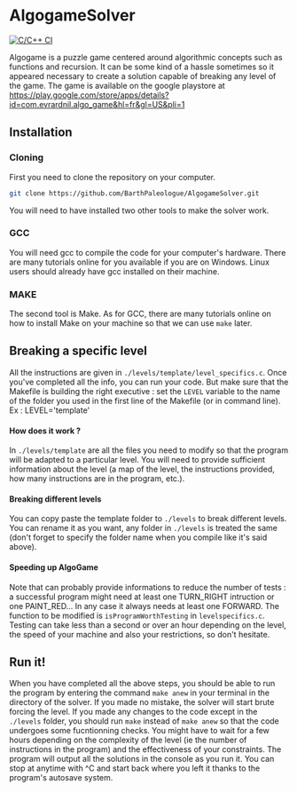 # AlgogameSolver

[![C/C++ CI](https://github.com/BarthPaleologue/AlgogameSolver/actions/workflows/c-cpp.yml/badge.svg)](https://github.com/BarthPaleologue/AlgogameSolver/actions/workflows/c-cpp.yml)

Algogame is a puzzle game centered around algorithmic concepts such as functions and recursion. It can be some kind of a hassle sometimes so it appeared necessary to create a solution capable of breaking any level of the game. The game is available on the google playstore at <a href="https://play.google.com/store/apps/details?id=com.evrardnil.algo_game&hl=fr&gl=US&pli=1">https://play.google.com/store/apps/details?id=com.evrardnil.algo_game&hl=fr&gl=US&pli=1</a>

## Installation

### Cloning

First you need to clone the repository on your computer.

```sh
git clone https://github.com/BarthPaleologue/AlgogameSolver.git
```

You will need to have installed two other tools to make the solver work.

### GCC

You will need gcc to compile the code for your computer's hardware. There are many tutorials online for you available if you are on Windows. Linux users should already have gcc installed on their machine.
### MAKE

The second tool is Make. As for GCC, there are many tutorials online on how to install Make on your machine so that we can use `make` later.

## Breaking a specific level

All the instructions are given in `./levels/template/level_specifics.c`.
Once you've completed all the info, you can run your code. But make sure that the Makefile is building the right executive : set the `LEVEL` variable to the name of the folder you used in the first line of the Makefile (or in command line).
Ex : LEVEL='template'

#### How does it work ?
In `./levels/template` are all the files you need to modify so that the program will be adapted to a particular level. You will need to provide sufficient information about the level (a map of the level, the instructions provided, how many instructions are in the program, etc.). 

#### Breaking different levels
You can copy paste the template folder to `./levels` to break different levels. You can rename it as you want, any folder in `./levels` is treated the same (don't forget to specify the folder name when you compile like it's said above).

#### Speeding up AlgoGame
Note that can probably provide informations to reduce the number of tests : a successful program might need at least one TURN_RIGHT intruction or one PAINT_RED... In any case it always needs at least one FORWARD. The function to be modified is `isProgramWorthTesting` in `levelspecifics.c`. Testing can take less than a second or over an hour depending on the level, the speed of your machine and also your restrictions, so don't hesitate.


## Run it!

When you have completed all the above steps, you should be able to run the program by entering the command `make anew` in your terminal in the directory of the solver. If you made no mistake, the solver will start brute forcing the level. If you made any changes to the code except in the `./levels` folder, you should run `make` instead of `make anew` so that the code undergoes some fucntionning checks.
You might have to wait for a few hours depending on the complexity of the level (ie the number of instructions in the program) and the effectiveness of your constraints.
The program will output all the solutions in the console as you run it.
You can stop at anytime with ^C and start back where you left it thanks to the program's autosave system.
